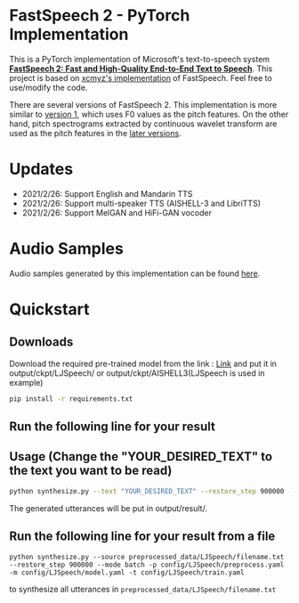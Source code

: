 # FastSpeech 2 - PyTorch Implementation

This is a PyTorch implementation of Microsoft's text-to-speech system [**FastSpeech 2: Fast and High-Quality End-to-End Text to Speech**](https://arxiv.org/abs/2006.04558v1). 
This project is based on [xcmyz's implementation](https://github.com/xcmyz/FastSpeech) of FastSpeech. Feel free to use/modify the code.

There are several versions of FastSpeech 2.
This implementation is more similar to [version 1](https://arxiv.org/abs/2006.04558v1), which uses F0 values as the pitch features.
On the other hand, pitch spectrograms extracted by continuous wavelet transform are used as the pitch features in the [later versions](https://arxiv.org/abs/2006.04558).


# Updates
- 2021/2/26: Support English and Mandarin TTS
- 2021/2/26: Support multi-speaker TTS (AISHELL-3 and LibriTTS)
- 2021/2/26: Support MelGAN and HiFi-GAN vocoder

# Audio Samples
Audio samples generated by this implementation can be found [here](https://ming024.github.io/FastSpeech2/). 

# Quickstart

## Downloads

Download the required pre-trained model from the link : [Link](https://drive.google.com/drive/folders/1DOhZGlTLMbbAAFZmZGDdc77kz1PloS7F?usp=sharing)
and put it in output/ckpt/LJSpeech/ or output/ckpt/AISHELL3(LJSpeech is used in example)


```bash
pip install -r requirements.txt
```

## Run the following line for your result
## Usage (Change the "YOUR_DESIRED_TEXT" to the text you want to be read)
```bash
python synthesize.py --text "YOUR_DESIRED_TEXT" --restore_step 900000 --mode single -p config/LJSpeech/preprocess.yaml -m config/LJSpeech/model.yaml -t config/LJSpeech/train.yaml
```
The generated utterances will be put in output/result/.
## Run the following line for your result from a file
```
python synthesize.py --source preprocessed_data/LJSpeech/filename.txt --restore_step 900000 --mode batch -p config/LJSpeech/preprocess.yaml -m config/LJSpeech/model.yaml -t config/LJSpeech/train.yaml
```
to synthesize all utterances in ``preprocessed_data/LJSpeech/filename.txt``


